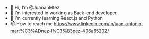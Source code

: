 - 👋 Hi, I’m @JuananMtez
- 👀 I’m interested in working as Back-end developer.
- 🌱 I’m currently learning React.js and Python 
- 📫 How to reach me https://www.linkedin.com/in/juan-antonio-mart%C3%ADnez-l%C3%B3pez-406a65202/
<!---- 💞️ I’m looking to collaborate on ... ---->


<!---
JuananMtez/JuananMtez is a ✨ special ✨ repository because its `README.md` (this file) appears on your GitHub profile.
You can click the Preview link to take a look at your changes.
--->
